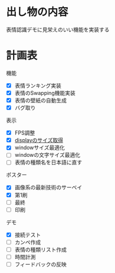 # 出し物の内容
表情認識デモに見栄えのいい機能を実装する

# 計画表
機能
  - [x] 表情ランキング実装
  - [x] 表情のSwapping機能実装
  - [x] 表情の壁紙の自動生成
  - [x] バグ取り

表示
  - [x] FPS調整
  - [x] [displayのサイズ取得](https://stackoverflow.com/questions/3129322/how-do-i-get-monitor-resolution-in-python/14124257)
  - [x] windowサイズ最適化
  - [ ] windowの文字サイズ最適化
  - [ ] 表情の種類名を日本語に直す

ポスター
  - [x] 画像系の最新技術のサーベイ
  - [x] 第1刷
  - [ ] 最終
  - [ ] 印刷

デモ
  - [x] 接続テスト
  - [ ] カンペ作成
  - [ ] 表情の種類リスト作成
  - [ ] 時間計測
  - [ ] フィードバックの反映
